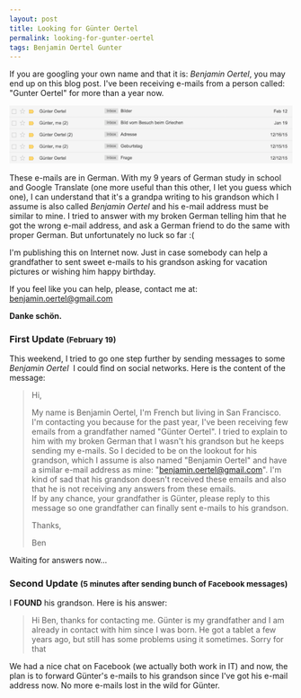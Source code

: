 ```yaml
---
layout: post
title: Looking for Günter Oertel
permalink: looking-for-gunter-oertel
tags: Benjamin Oertel Gunter
---
```


If you are googling your own name and that it is: *Benjamin Oertel*, you may end up on this blog post. I've been receiving e-mails from a person called: "Gunter Oertel" for more than a year now.

![Screenshots of gmail showing a list of emails](/media/gunter-oertel/screenshot.png)

These e-mails are in German. With my 9 years of German study in school and Google Translate (one more useful than this other, I let you guess which one), I can understand that it's a grandpa writing to his grandson which I assume is also called *Benjamin Oertel* and his e-mail address must be similar to mine. I tried to answer with my broken German telling him that he got the wrong e-mail address, and ask a German friend to do the same with proper German. But unfortunately no luck so far :(

I'm publishing this on Internet now. Just in case somebody can help a grandfather to sent sweet e-mails to his grandson asking for vacation pictures or wishing him happy birthday.

If you feel like you can help, please, contact me at: <a href="mailto:benjamin.oertel@gmail.com">benjamin.oertel@gmail.com</a>

**Danke schön.**

### <a name="update"></a>First Update <small>(February 19)</small>

This weekend, I tried to go one step further by sending messages to some *Benjamin Oertel*&nbsp;&nbsp;I could find on social networks. Here is the content of the message:

> Hi,
>
> My name is Benjamin Oertel, I'm French but living in San Francisco. I'm contacting you because for the past year, I've been receiving few emails from a grandfather named "Günter Oertel". I tried to explain to him with my broken German that I wasn't his grandson but he keeps sending my e-mails. So I decided to be on the lookout for his grandson, which I assume is also named "Benjamin Oertel" and have a similar e-mail address as mine: "benjamin.oertel@gmail.com". I'm kind of sad that his grandson doesn't received these emails and also that he is not receiving any answers from these emails.<br>
> If by any chance, your grandfather is Günter, please reply to this message so one grandfather can finally sent e-mails to his grandson.
>
> Thanks,
>
> Ben

Waiting for answers now...


### Second Update <small >(5 minutes after sending bunch of Facebook messages)</small>

I **FOUND** his grandson. Here is his answer:

> Hi Ben, thanks for contacting me. Günter is my grandfather and I am already in contact with him since I was born. He got a tablet a few years ago, but still has some problems using it sometimes. Sorry for that

We had a nice chat on Facebook (we actually both work in IT) and now, the plan is to forward Günter's e-mails to his grandson since I've got his e-mail address now. No more e-mails lost in the wild for Günter.
